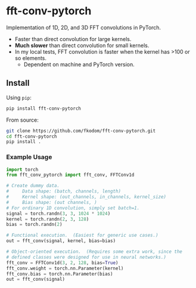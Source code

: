 # fft-conv-pytorch

Implementation of 1D, 2D, and 3D FFT convolutions in PyTorch.  
* Faster than direct convolution for large kernels.
* **Much slower** than direct convolution for small kernels.
* In my local tests, FFT convolution is faster when the kernel has >100 or so elements.
    * Dependent on machine and PyTorch version.


## Install

Using `pip`:
```bash
pip install fft-conv-pytorch
```

From source:
```bash
git clone https://github.com/fkodom/fft-conv-pytorch.git
cd fft-conv-pytorch
pip install .
```

### Example Usage

```python
import torch
from fft_conv_pytorch import fft_conv, FFTConv1d

# Create dummy data.  
#     Data shape: (batch, channels, length)
#     Kernel shape: (out_channels, in_channels, kernel_size)
#     Bias shape: (out channels, )
# For ordinary 1D convolution, simply set batch=1.
signal = torch.randn(3, 3, 1024 * 1024)
kernel = torch.randn(2, 3, 128)
bias = torch.randn(2)

# Functional execution.  (Easiest for generic use cases.)
out = fft_conv(signal, kernel, bias=bias)

# Object-oriented execution.  (Requires some extra work, since the 
# defined classes were designed for use in neural networks.)
fft_conv = FFTConv1d(3, 2, 128, bias=True)
fft_conv.weight = torch.nn.Parameter(kernel)
fft_conv.bias = torch.nn.Parameter(bias)
out = fft_conv(signal)
```